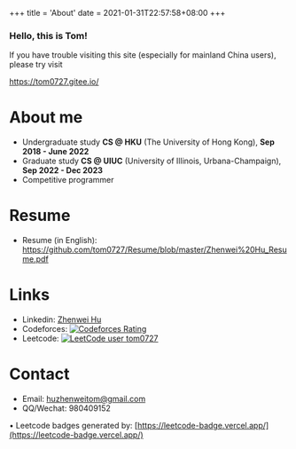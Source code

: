 +++
title = 'About'
date = 2021-01-31T22:57:58+08:00
+++

### Hello, this is Tom!

If you have trouble visiting this site (especially for mainland China users), please try visit 

https://tom0727.gitee.io/

# About me

- Undergraduate study **CS @ HKU** (The University of Hong Kong), **Sep 2018 - June 2022**
- Graduate study **CS @ UIUC** (University of Illinois, Urbana-Champaign), **Sep 2022 - Dec 2023**
- Competitive programmer <br>

# Resume
- Resume (in English): https://github.com/tom0727/Resume/blob/master/Zhenwei%20Hu_Resume.pdf
<!-- - Resume (in Chinese): https://github.com/tom0727/Resume/blob/master/%E8%83%A1%E6%8C%AF%E4%B8%BA.pdf -->

# Links

- Linkedin: [Zhenwei Hu](https://www.linkedin.com/in/zhenweihu)
- Codeforces: [![Codeforces Rating](https://cfrating.ihcr.top/?user=tom0727&style=flat-square)](https://codeforces.com/profile/tom0727)
- Leetcode: [![LeetCode user tom0727](https://img.shields.io/badge/dynamic/json?style=flat-square&labelColor=black&color=%23ffa116&label=Rating&query=ratingQuantile&url=https%3A%2F%2Fbadge.xyli.tech/%2Fapi%2Fusers%2Ftom0727&logo=leetcode&logoColor=yellow)](https://leetcode.com/tom0727/)


# Contact

- Email: huzhenweitom@gmail.com
- QQ/Wechat: 980409152

• Leetcode badges generated by: [https://leetcode-badge.vercel.app/](https://leetcode-badge.vercel.app/)

